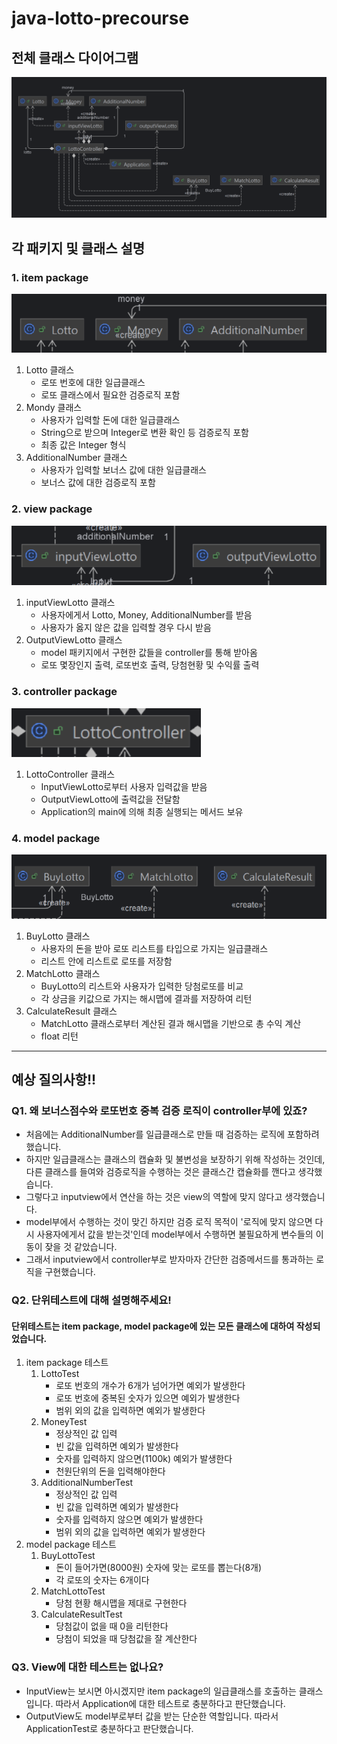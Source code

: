 # java-lotto-precourse
## 전체 클래스 다이어그램
![classDiagram.png](classDiagram.png)
## 각 패키지 및 클래스 설명
### 1. item package
![img.png](img.png)
1) Lotto 클래스
   - 로또 번호에 대한 일급클래스
   - 로또 클래스에서 필요한 검증로직 포함
2) Mondy 클래스
   - 사용자가 입력할 돈에 대한 일급클래스
   - String으로 받으며 Integer로 변환 확인 등 검증로직 포함
   - 최종 값은 Integer 형식
3) AdditionalNumber 클래스
    - 사용자가 입력할 보너스 값에 대한 일급클래스
    - 보너스 값에 대한 검증로직 포함

### 2. view package
![img_1.png](img_1.png)
1) inputViewLotto 클래스
   - 사용자에게서 Lotto, Money, AdditionalNumber를 받음
   - 사용자가 옳지 않은 값을 입력할 경우 다시 받음
2) OutputViewLotto 클래스
   - model 패키지에서 구현한 값들을 controller를 통해 받아옴
   - 로또 몇장인지 출력, 로또번호 출력, 당첨현황 및 수익률 출력

### 3. controller package
![img_2.png](img_2.png)
1) LottoController 클래스
   - InputViewLotto로부터 사용자 입력값을 받음
   - OutputViewLotto에 출력값을 전달함
   - Application의 main에 의해 최종 실행되는 메서드 보유

### 4. model package
![img_3.png](img_3.png)
1) BuyLotto 클래스
   - 사용자의 돈을 받아 로또 리스트를 타입으로 가지는 일급클래스
   - 리스트 안에 리스트로 로또를 저장함
2) MatchLotto 클래스
   - BuyLotto의 리스트와 사용자가 입력한 당첨로또를 비교
   - 각 상금을 키값으로 가지는 해시맵에 결과를 저장하여 리턴
3) CalculateResult 클래스
   - MatchLotto 클래스로부터 계산된 결과 해시맵을 기반으로 총 수익 계산
   - float 리턴


---
## 예상 질의사항!!
### Q1. 왜 보너스점수와 로또번호 중복 검증 로직이 controller부에 있죠?
- 처음에는 AdditionalNumber를 일급클래스로 만들 때 검증하는 로직에 포함하려 했습니다.
- 하지만 일급클래스는 클래스의 캡슐화 및 불변성을 보장하기 위해 작성하는 것인데, 다른 클래스를 들여와 검증로직을 수행하는 것은 클래스간 캡슐화를 깬다고 생각했습니다.
- 그렇다고 inputview에서 연산을 하는 것은 view의 역할에 맞지 않다고 생각했습니다.
- model부에서 수행하는 것이 맞긴 하지만 검증 로직 목적이 '로직에 맞지 않으면 다시 사용자에게서 값을 받는것'인데 model부에서 수행하면 불필요하게 변수들의 이동이 잦을 것 같았습니다.
- 그래서 inputview에서 controller부로 받자마자 간단한 검증메서드를 통과하는 로직을 구현했습니다.

### Q2. 단위테스트에 대해 설명해주세요!
#### 단위테스트는 item package, model package에 있는 모든 클래스에 대하여 작성되었습니다.
1) item package 테스트
   1) LottoTest
      - 로또 번호의 개수가 6개가 넘어가면 예외가 발생한다
      - 로또 번호에 중복된 숫자가 있으면 예외가 발생한다
      - 범위 외의 값을 입력하면 예외가 발생한다
   2) MoneyTest
      - 정상적인 값 입력
      - 빈 값을 입력하면 예외가 발생한다
      - 숫자를 입력하지 않으면(1100k) 예외가 발생한다
      - 천원단위의 돈을 입력해야한다
   3) AdditionalNumberTest
      - 정상적인 값 입력
      - 빈 값을 입력하면 예외가 발생한다
      - 숫자를 입력하지 않으면 예외가 발생한다
      - 범위 외의 값을 입력하면 예외가 발생한다
2) model package 테스트
   1) BuyLottoTest
      - 돈이 들어가면(8000원) 숫자에 맞는 로또를 뽑는다(8개)
      - 각 로또의 숫자는 6개이다
   2) MatchLottoTest
      - 당첨 현황 해시맵을 제대로 구현한다
   3) CalculateResultTest
      - 당첨값이 없을 때 0을 리턴한다
      - 당첨이 되었을 때 당첨값을 잘 계산한다

### Q3. View에 대한 테스트는 없나요?
- InputView는 보시면 아시겠지만 item package의 일급클래스를 호출하는 클래스입니다. 따라서 Application에 대한 테스트로 충분하다고 판단했습니다.
- OutputView도 model부로부터 값을 받는 단순한 역할입니다. 따라서 ApplicationTest로 충분하다고 판단했습니다.